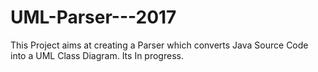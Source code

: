 # UML-Parser---2017

This Project aims at creating a Parser which converts Java Source Code into a UML Class Diagram. Its In progress.
